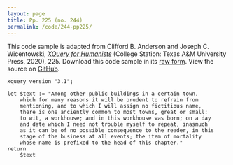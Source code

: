 ```yaml
---
layout: page
title: Pp. 225 (no. 244)
permalink: /code/244-pp225/
---
```


This code sample is adapted from Clifford B. Anderson and Joseph C. Wicentowski, 
[_XQuery for Humanists_](/) (College Station: Texas A&M University Press, 2020), 225. 
Download this code sample in its [raw form](/code/244-pp225/244-pp225.xq).
View the source on [GitHub](https://github.com/coding4humanists/xquery4humanists/blob/master/code/244-pp225/244-pp225.xq).

```xquery
xquery version "3.1";

let $text := "Among other public buildings in a certain town,
    which for many reasons it will be prudent to refrain from
    mentioning, and to which I will assign no fictitious name,
    there is one anciently common to most towns, great or small:
    to wit, a workhouse; and in this workhouse was born; on a day
    and date which I need not trouble myself to repeat, inasmuch
    as it can be of no possible consequence to the reader, in this
    stage of the business at all events; the item of mortality
    whose name is prefixed to the head of this chapter."
return
    $text
```  
